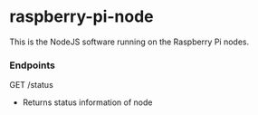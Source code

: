 # raspberry-pi-node
This is the NodeJS software running on the Raspberry Pi nodes.

### Endpoints

GET /status
 - Returns status information of node
